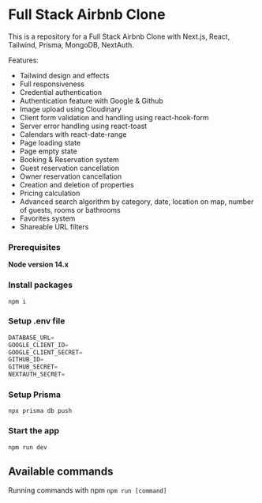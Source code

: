 # Full Stack Airbnb Clone

This is a repository for a Full Stack Airbnb Clone with Next.js, React, Tailwind, Prisma, MongoDB, NextAuth.

Features:

- Tailwind design and effects
- Full responsiveness
- Credential authentication
- Authentication feature with Google & Github
- Image upload using Cloudinary
- Client form validation and handling using react-hook-form
- Server error handling using react-toast
- Calendars with react-date-range
- Page loading state
- Page empty state
- Booking & Reservation system
- Guest reservation cancellation
- Owner reservation cancellation
- Creation and deletion of properties
- Pricing calculation
- Advanced search algorithm by category, date, location on map, number of guests, rooms or bathrooms
- Favorites system
- Shareable URL filters

### Prerequisites

**Node version 14.x**

### Install packages

```shell
npm i
```

### Setup .env file


```js
DATABASE_URL=
GOOGLE_CLIENT_ID=
GOOGLE_CLIENT_SECRET=
GITHUB_ID=
GITHUB_SECRET=
NEXTAUTH_SECRET=
```

### Setup Prisma

```shell
npx prisma db push

```

### Start the app

```shell
npm run dev
```

## Available commands

Running commands with npm `npm run [command]`
